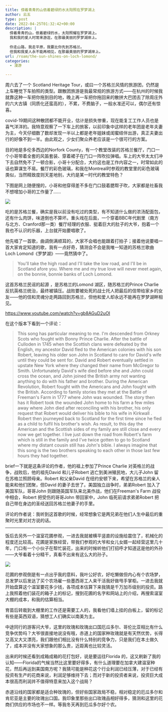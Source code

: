 ```yaml
---
title: 傍着青青的山依着碧绿的水太阳照在罗梦湖上
author: 云五
type: post
date: 2022-04-25T01:32:42+00:00
description: |
  傍着青青的山，依着碧绿的水，太阳照耀在罗梦湖上。
  我和我的爱人时常来游逛，在那最美丽的罗梦湖岸上。
  
  你走山路，我走平原，我要比你先到苏格兰。
  但我和我爱人永不能再相见，在那最美丽的罗梦湖岸上。
url: /roam/the-sun-shines-on-loch-lomond/
categories:
  - 漫游

---
```

周六去了一个 Scotland Heritage Tour，或曰一个苏格兰风情的旅游团，仍然是上车睡觉下车拍照的类型。跟散团旅游是我最常规的旅游方式——在杭州的时候我就靠这种一车把你拖到目的地，晚上再一车把你拖回来的散拼大巴团去了除周庄外的六大古镇（同质化还蛮高的），不累，不费脑子，一般水准还可以，偶尔还有惊喜。

covid-19期间这种散团都不能开业，估计是损失惨重，现在能复工工作人员也是喜气洋洋的。我特意观察了一下车上的旅客，以前印象中这样的老年团是老年夫妻为主，今天仔细数了数却发现一半以上都是老年姐妹或闺蜜结伴出游，真正夫妻出行的好像不到一半。由此观之，少女们聚众养老应该是一个很可行的方案。

目的地是多伦多西边的Norfork County，有一个教堂改装的苏格兰餐厅，门口一个小哥带着全套的风笛套装、穿着裙子在门口一阵吹拉弹唱。车上的大爷太太们冲下去自然免不了一顿合影，小哥十分配合，大约这也是工作内容之一，时常如此的话也算谋生不易。餐厅的彩色玻璃，和我在Montreal时参观的教堂里的彩色玻璃类似，当然精致度则天差地别，大约是某一时代的教堂特色？

下图是网上随便搜的，小哥和他穿得差不多在门口鼓着腮帮子吹，大家都是社畜我不想增加小哥的工作量了……

![](https://media.go5.dev/go5media/media_attachments/files/108/182/131/370/146/557/original/52fa82c6dd83400b.jpeg)

吃的是苏格兰餐，确实是我以前没有吃过的类型，有不知道什么做的浓汤配面包，还有什么肉饼，味道倒也不算坏。重头戏在后面，一个穿着BBC年代剧里（南方与北方、Cranford那一类）餐厅经理的衣服、挺着巨大的肚子的大爷，抱着一个我也不认识的乐器，上台就开始要唱歌了。

他先唱了一首歌，曲调倒满顺耳的，大家不会唱也能跟着打拍子；接着他说要唱一首大家肯定知道的歌，我有一点好奇，猜测会不会是我唯一知道的苏格兰歌曲Loch Lomond《罗梦湖》——竟然猜中了。

> You'll take the high road and I'll take the low road, and I'll be in Scotland afore you. Where me and my true love will never meet again, on the bonnie, bonnie banks of Loch Lomond.

这首苏格兰民谣的起源 ，是苏格兰的Lomond 湖区，随苏格兰的Prince Charlie 反抗英格兰统治，最终被镇压。战败要被处死的战士托人把最后的信带给家乡的女友——他的信和灵魂分走两路回到苏格兰，但他和爱人却永远不能再在罗梦湖畔相见。

https://www.youtube.com/watch?v=gb8AGuD2uOI

在这个版本下看到一个评论：

> This song has particular meaning to me. I'm descended from Orkney Scots who fought with Bonny Prince Charlie. After the battle of Culloden in 1745 when the Scottish clans were defeated by the English, my ancestor David fled to the American colonies with his son Robert, leaving his older son John in Scotland to care for David's wife until they could be sent for. David and Robert eventually settled in upstate New York where they changed their name from McGregor to Smith. Unfortunately David's wife died before she and John could cross the ocean, and John joined the British army not wanting anything to do with his father and brother. During the American Revolution, Robert fought with the Americans and John fought with the British. According to family stories they met at the Battle of Freeman's Farm in 1777 where John was wounded. The story then has it Robert took the wounded John home to his farm a few miles away where John died after reconciling with his brother, his only request that Robert would deliver his bible to his wife in Kirkwall . Robert then journeyed back to Scotland for the first time since he fled as a child to fulfil his brother's wish. As result, to this day the American and the Scottish sides of my family are still close and every now we get together. I live just down the road from Robert's farm which is still in the family and I've twice gotten to go to Scotland where my distant cousin still has John's bible. I always imagine that this song is the two brothers speaking to each other in those last few hours they had together.

brief一下就是这条评论的作者，他的祖上参加了Prince Charlie 对英格兰的战争，战败后，他的祖先David 和儿子Robert 逃亡到美洲殖民地，大儿子John 留在苏格兰照顾母亲。Robert 和父亲David 在纽约安顿下来，希望在苏格兰的亲人能来和他们团聚，但David 的妻子去世了。美国独立战争时，弟弟Robert 加入了美国军队，哥哥John 则跟随英国军队来北美作战，他们在Freeman's Farm 战役中相会，Robert 把受伤的哥哥John 带回家中，John 临死前请求弟弟Robert 把自己带在身边的圣经送回苏格兰他妻子的手里。

评论的作者说：我听到这首歌的时候，经常想象它是两兄弟在他们人生中最后的重聚时光里对对方说的话。

* * *

饭后去另外一个温室花圃参观，一进去我就被横平竖直的设施给震住了，机械化的程度还比较高。花圃是家族经营，带我们参观的大爷和女儿女婿一起经营这里几十年，门口有一个小伙子在帮忙装花，出来的时候听他们打招呼才知道这是他的外孙——大爷看着十分精干，真看不出来有这么大的孙子。

![](https://media.go5.dev/go5media/media_attachments/files/108/182/880/569/483/100/original/11b38373484f49cd.jpeg)

花圃的参观倒是有一点出乎我的意料，我叶公好农，好吃懒做但内心有个农场梦，总发梦以后发达了买个农场雇一些墨西哥工人来干活我好做甩手掌柜。一进去我就开始盘算这个温室要花多少钱，各项成本估算下来我猜是千万加币级别的投资。路上我照着他们装花的箱子上的标记，搜到花圃的名字和网站上的介绍，再搜索温室大棚的成本，和我的估算相当。

育苗后转栽到大棚里的工作还是需要工人的，我看他们墙上挂的白板上，留的标记有些是英西双语，猜想工人们确实以南美为主。

中途同行的游客问大爷，这里的玫瑰和玫瑰出口国厄瓜多尔、哥伦比亚相比有什么竞争优势吗？大爷很直接地说没有哦，赤道上的国家种玫瑰就是有天然优势，长得又高又大又漂亮，我们跟他们相比没有什么特别的竞争力，只是我们在本土做久了，成本并没有大家想象的那么贵，近距离也比较灵活。

出来的时候还看到成箱成箱的花打包好，说是要运往Florida 的，这又刷新了我的认知——Florida的气候当然比这里要好得多，有什么道理要在加拿大建温室种花，然后再运到美国南方呢？我猜可能是种花这个行业利润已经压薄，对于已经有投资有生产的花商来说，利润足够维持下去；而对于新的投资者来说，投资巨大成本很高而利润并不值得特意来加入这个战局？

赤道沿线的国家都是适合种玫瑰的，但好些国家政局不稳，相对稳定的厄瓜多尔和肯尼亚是主要的玫瑰出口国。我印象里那些出口玫瑰品相好得多，猜测和这里的花商们供应的市场也不一样。等我冬天再到厄瓜多尔好个农。
